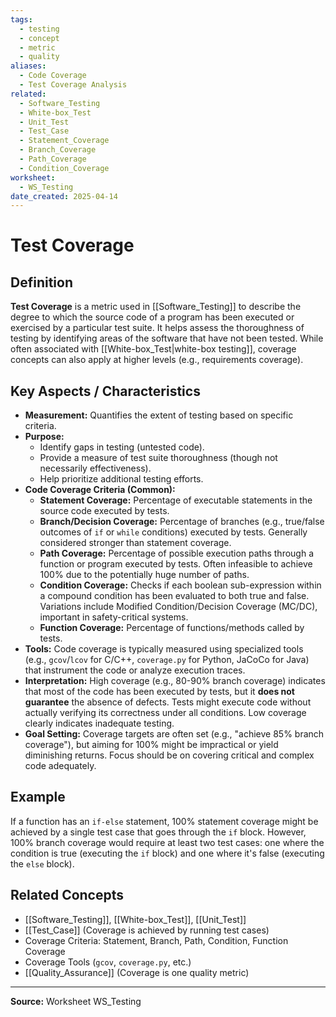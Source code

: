 ```yaml
---
tags:
  - testing
  - concept
  - metric
  - quality
aliases:
  - Code Coverage
  - Test Coverage Analysis
related:
  - Software_Testing
  - White-box_Test
  - Unit_Test
  - Test_Case
  - Statement_Coverage
  - Branch_Coverage
  - Path_Coverage
  - Condition_Coverage
worksheet:
  - WS_Testing
date_created: 2025-04-14
---
```

# Test Coverage

## Definition

**Test Coverage** is a metric used in [[Software_Testing]] to describe the degree to which the source code of a program has been executed or exercised by a particular test suite. It helps assess the thoroughness of testing by identifying areas of the software that have not been tested. While often associated with [[White-box_Test|white-box testing]], coverage concepts can also apply at higher levels (e.g., requirements coverage).

## Key Aspects / Characteristics

- **Measurement:** Quantifies the extent of testing based on specific criteria.
- **Purpose:**
    - Identify gaps in testing (untested code).
    - Provide a measure of test suite thoroughness (though not necessarily effectiveness).
    - Help prioritize additional testing efforts.
- **Code Coverage Criteria (Common):**
    - **Statement Coverage:** Percentage of executable statements in the source code executed by tests.
    - **Branch/Decision Coverage:** Percentage of branches (e.g., true/false outcomes of `if` or `while` conditions) executed by tests. Generally considered stronger than statement coverage.
    - **Path Coverage:** Percentage of possible execution paths through a function or program executed by tests. Often infeasible to achieve 100% due to the potentially huge number of paths.
    - **Condition Coverage:** Checks if each boolean sub-expression within a compound condition has been evaluated to both true and false. Variations include Modified Condition/Decision Coverage (MC/DC), important in safety-critical systems.
    - **Function Coverage:** Percentage of functions/methods called by tests.
- **Tools:** Code coverage is typically measured using specialized tools (e.g., `gcov`/`lcov` for C/C++, `coverage.py` for Python, JaCoCo for Java) that instrument the code or analyze execution traces.
- **Interpretation:** High coverage (e.g., 80-90% branch coverage) indicates that most of the code has been executed by tests, but it **does not guarantee** the absence of defects. Tests might execute code without actually verifying its correctness under all conditions. Low coverage clearly indicates inadequate testing.
- **Goal Setting:** Coverage targets are often set (e.g., "achieve 85% branch coverage"), but aiming for 100% might be impractical or yield diminishing returns. Focus should be on covering critical and complex code adequately.

## Example

If a function has an `if-else` statement, 100% statement coverage might be achieved by a single test case that goes through the `if` block. However, 100% branch coverage would require at least two test cases: one where the condition is true (executing the `if` block) and one where it's false (executing the `else` block).

## Related Concepts
- [[Software_Testing]], [[White-box_Test]], [[Unit_Test]]
- [[Test_Case]] (Coverage is achieved by running test cases)
- Coverage Criteria: Statement, Branch, Path, Condition, Function Coverage
- Coverage Tools (`gcov`, `coverage.py`, etc.)
- [[Quality_Assurance]] (Coverage is one quality metric)

---
**Source:** Worksheet WS_Testing